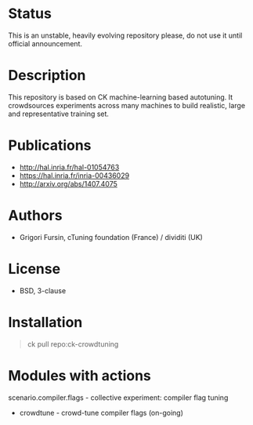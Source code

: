 Status
======
This is an unstable, heavily evolving repository 
please, do not use it until official announcement.

Description
===========
This repository is based on CK machine-learning based autotuning.
It crowdsources experiments across many machines to build realistic,
large and representative training set.

Publications
============
* http://hal.inria.fr/hal-01054763
* https://hal.inria.fr/inria-00436029
* http://arxiv.org/abs/1407.4075

Authors
=======

* Grigori Fursin, cTuning foundation (France) / dividiti (UK)

License
=======
* BSD, 3-clause

Installation
============

> ck pull repo:ck-crowdtuning

Modules with actions
====================

scenario.compiler.flags - collective experiment: compiler flag tuning

  * crowdtune - crowd-tune compiler flags (on-going)
